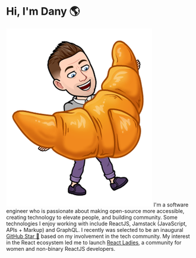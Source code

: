 # Hi, I'm Dany 🌎

<img src="https://github.com/dacadiou27/dacadiou27.github.io/blob/master/img/Bitmoji_croissant.png" alt="banner that says Dany Cadiou - Software / Full Stack Development programmer & Geologist">
I'm a software engineer who is passionate about making open-source more accessible, creating technology to elevate people, and building community. Some technologies I enjoy working with include ReactJS, Jamstack (JavaScript, APIs + Markup) and GraphQL. I recently was selected to be an inaugural <a href="https://stars.github.com/">GitHub Star 🌟</a> based on my involvement in the tech community.  My interest in the React ecosystem led me to launch <a href="https://www.meetup.com/React-Ladies/">React Ladies</a>, a community for women and non-binary ReactJS developers.

